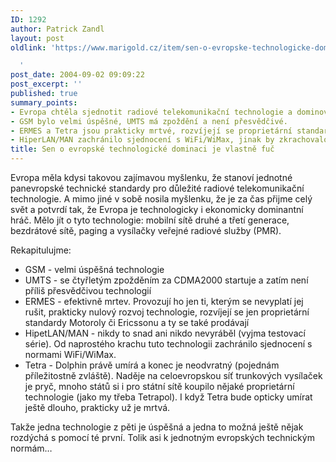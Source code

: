 ```yaml
---
ID: 1292
author: Patrick Zandl
layout: post
oldlink: 'https://www.marigold.cz/item/sen-o-evropske-technologicke-dominaci-je-vlastne-fuc

  '
post_date: 2004-09-02 09:09:22
post_excerpt: ''
published: true
summary_points:
- Evropa chtěla sjednotit radiové telekomunikační technologie a dominovat světu.
- GSM bylo velmi úspěšné, UMTS má zpoždění a není přesvědčivé.
- ERMES a Tetra jsou prakticky mrtvé, rozvíjejí se proprietární standardy.
- HiperLAN/MAN zachránilo sjednocení s WiFi/WiMax, jinak by zkrachovalo.
title: Sen o evropské technologické dominaci je vlastně fuč
---
```


<p>
Evropa měla kdysi takovou zajímavou myšlenku, že stanoví jednotné panevropské technické standardy pro důležité radiové telekomunikační technologie. A mimo jiné v sobě nosila myšlenku, že je za čas přijme celý svět a potvrdí tak, že Evropa je technologicky i ekonomicky dominantní hráč. Mělo jít o tyto technologie: mobilní sítě druhé a třetí generace, bezdrátové sítě, paging a vysílačky veřejné radiové služby (PMR).</p>

<p>
Rekapitulujme: </p>

<ul>
<li>GSM - velmi úspěšná technologie</li>
<li>UMTS - se čtyřletým zpožděním za CDMA2000 startuje a zatím není příliš přesvědčivou technologií</li>
<li>ERMES - efektivně mrtev. Provozují ho jen ti, kterým se nevyplatí jej rušit, prakticky nulový rozvoj technologie, rozvíjejí se jen proprietární standardy Motoroly či Ericssonu a ty se také prodávají</li>
<li>HipetLAN/MAN - nikdy to snad ani nikdo nevyráběl (vyjma testovací série). Od naprostého krachu tuto technologii zachránilo sjednocení s normami WiFi/WiMax.</li>
<li>Tetra - Dolphin právě umírá a konec je neodvratný (pojednám příležitostně zvláště). Naděje na celoevropskou síť trunkových vysílaček je pryč, mnoho států si i pro státní sítě koupilo nějaké proprietární technologie (jako my třeba Tetrapol). I když Tetra bude opticky umírat ještě dlouho, prakticky už je mrtvá.</li>
</ul>
<p>
Takže jedna technologie z pěti je úspěšná a jedna to možná ještě nějak rozdýchá s pomocí té první. Tolik asi k jednotným evropských technickým normám&#8230;
</p>